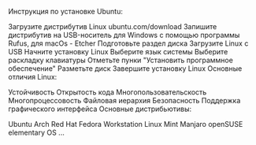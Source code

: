 Инструкция по установке Ubuntu:

Загрузите дистрибутив Linux ubuntu.com/download
Запишите дистрибутив на USB-носитель для Windows c помощью программы Rufus, для macOs - Etcher
Подготовьте раздел диска
Загрузите Linux c USB
Начните установку Linux
Выберите язык системы
Выберите раскладку клавиатуры
Отметьте пунки "Установить программное обеспечение"
Разметьте диск
Завершите установку Linux
Основные отличия Linux:

Устойчивость
Открытость кода
Многопользовательскость
Многопроцессовость
Файловая иерархия
Безопасность
Поддержка графического интерфейса
Основные дистрибьютивы:

Ubuntu
Arch
Red Hat
Fedora Workstation
Linux Mint
Manjaro
openSUSE
elementary OS ...
